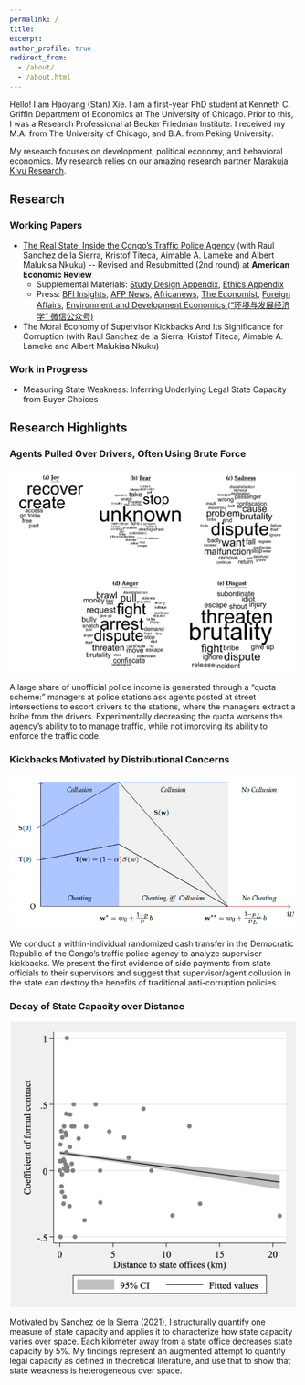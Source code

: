 ```yaml
---
permalink: /
title: 
excerpt: 
author_profile: true
redirect_from: 
  - /about/
  - /about.html
---
```


Hello! I am Haoyang (Stan) Xie. I am a first-year PhD student at Kenneth C. Griffin Department of Economics at The University of Chicago. Prior to this, I was a Research Professional at Becker Friedman Institute. I received my M.A. from The University of Chicago, and B.A. from Peking University. 

My research focuses on development, political economy, and behavioral economics. My research relies on our amazing research partner [Marakuja Kivu Research](https://marakujakivuresearch.com/).

## Research
### Working Papers
- [The Real State: Inside the Congo’s Traffic Police Agency](https://www.dropbox.com/scl/fi/czocefgqp33z9oynun4f0/Quota-Paper.pdf?rlkey=o055zmhfpnn4cl9v5rdgq93hh&dl=0) (with Raul Sanchez de la Sierra, Kristof Titeca, Aimable A. Lameke and Albert Malukisa Nkuku) 
-- Revised and Resubmitted (2nd round) at **American Economic Review**
  - Supplemental Materials: [Study Design Appendix](https://www.dropbox.com/scl/fi/5cvq53b54nivjyvi6j0fn/Quota-Appendix-Study-Design.pdf?rlkey=iheheb3l83yjppo9azk7m90y3&dl=0), [Ethics Appendix](https://www.dropbox.com/scl/fi/jgpa935lgy4hsvl3l2529/Quota-Appendix-Ethics.pdf?rlkey=5pw9jdmuix289mt7xk2xl9q28&dl=0)
  - Press: [BFI Insights](https://bfi.uchicago.edu/insight/research-summary/the-real-state-inside-the-congos-traffic-police-agency/), [AFP News](https://twitter.com/l4ingstone/status/1547508865561989120?s=21&t=-tgwnsn0Tz7-dOdKdAFlZw), [Africanews](https://www.africanews.com/2022/07/14/drc-drivers-in-kinshasa-reward-honest-police-officers//), [The Economist](https://www.economist.com/middle-east-and-africa/2018/09/08/kinshasas-traffic-police-make-80-of-their-income-informally), [Foreign Affairs](https://www.foreignaffairs.com/articles/africa/2017-12-12/congos-slide-chaos), [Environment and Development Economics (“环境与发展经济学” 微信公众号)](https://mp.weixin.qq.com/s/xjWTnWtX_7fl7KpL4F_Myg)
- The Moral Economy of Supervisor Kickbacks And  Its  Significance for Corruption (with Raul Sanchez de la Sierra, Kristof Titeca, Aimable A. Lameke and Albert Malukisa Nkuku)

### Work in Progress
- Measuring State Weakness: Inferring Underlying Legal State Capacity from Buyer Choices 

## Research Highlights

### Agents Pulled Over Drivers, Often Using Brute Force
<p align="center">
<img src="/images/sentiment.png" alt="drawing" width="600"/>
</p>
<left>A large share of unofficial police income is generated through a “quota scheme:” managers at police stations ask agents posted at street intersections to escort drivers to the stations, where the managers extract a bribe from the drivers. Experimentally decreasing the quota worsens the agency’s ability to to manage traffic, while not improving its ability to enforce the traffic code.</left> 

### Kickbacks Motivated by Distributional Concerns
<p align="center">
<img src="/images/figure-model.png" alt="drawing" width="600"/>
</p>
<left>We conduct a within-individual randomized cash transfer in the Democratic Republic of the Congo’s traffic police agency to analyze supervisor kickbacks. We present the first evidence of side payments from state officials to their supervisors and suggest that supervisor/agent collusion in the state can destroy the benefits of traditional anti-corruption policies.</left> 

### Decay of State Capacity over Distance 
<p align="center">
<img src="/images/capacity-figure.png" alt="drawing" width="500"/>
</p>
<left>Motivated by Sanchez de la Sierra (2021), I structurally quantify one measure of state capacity and applies it to characterize how state capacity varies over space. Each kilometer away from a state office decreases state capacity by 5%. My findings represent an augmented attempt to quantify legal capacity as defined in theoretical literature, and use that to show that state weakness is heterogeneous over space.</left> 

